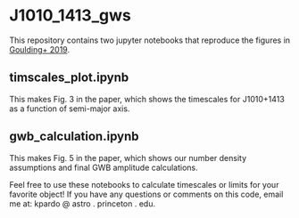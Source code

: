# J1010_1413_gws

This repository contains two jupyter notebooks that reproduce the figures in [Goulding+ 2019](arxivorwhateverlinkhere). 

## timscales_plot.ipynb
This makes Fig. 3 in the paper, which shows the timescales for J1010+1413 as a function of semi-major axis.

## gwb_calculation.ipynb
This makes Fig. 5 in the paper, which shows our number density assumptions and final GWB amplitude calculations.

Feel free to use these notebooks to calculate timescales or limits for your favorite object! If you have any questions or comments on this code, email me at: kpardo @ astro . princeton . edu.
